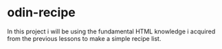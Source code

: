 # odin-recipe
In this project i will be using the fundamental HTML knowledge i acquired 
from the previous lessons to make a simple recipe list.
